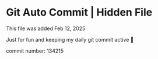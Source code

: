 # Git Auto Commit | Hidden File

This file was added Feb 12, 2025

Just for fun and keeping my daily git commit active 🤪

commit number: 134215
